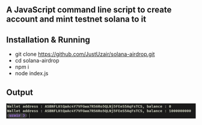 ## A JavaScript command line script to create account and mint testnet solana to it

## Installation & Running

- git clone https://github.com/JustUzair/solana-airdrop.git
- cd solana-airdrop
- npm i
- node index.js

## Output

![output](/Screenshots/output.JPG?raw=true)
